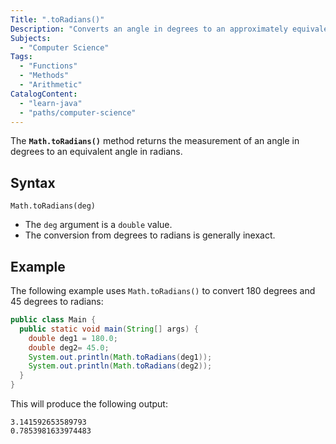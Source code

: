 ```yaml
---
Title: ".toRadians()"
Description: "Converts an angle in degrees to an approximately equivalent angle in radians."
Subjects:
  - "Computer Science"
Tags:
  - "Functions"
  - "Methods"
  - "Arithmetic"
CatalogContent:
  - "learn-java"
  - "paths/computer-science"
---
```


The **`Math.toRadians()`** method returns the measurement of an angle in degrees to an equivalent angle in radians.

## Syntax

```pseudo
Math.toRadians(deg)
```

- The `deg` argument is a `double` value.
- The conversion from degrees to radians is generally inexact.

## Example

The following example uses `Math.toRadians()` to convert 180 degrees and 45 degrees to radians:

```java
public class Main {
  public static void main(String[] args) {
    double deg1 = 180.0;
    double deg2= 45.0;
    System.out.println(Math.toRadians(deg1));
    System.out.println(Math.toRadians(deg2));
  }
}
```

This will produce the following output:

```shell
3.141592653589793
0.7853981633974483
```

